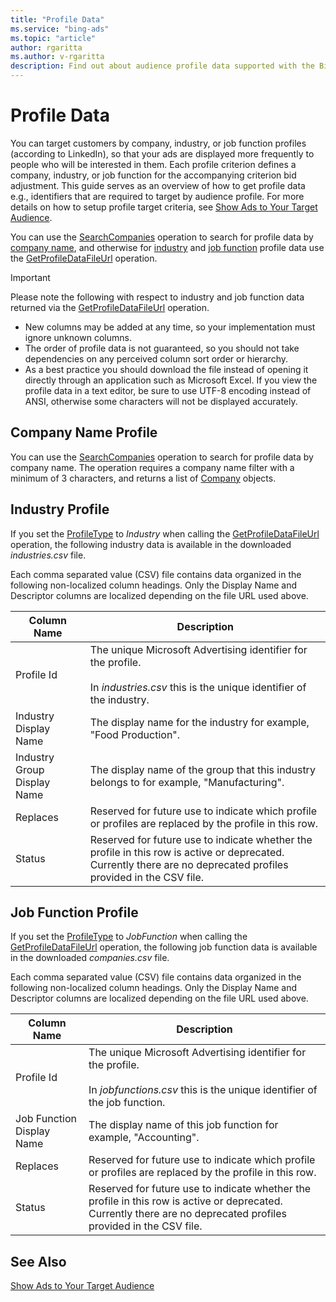 ```yaml
---
title: "Profile Data"
ms.service: "bing-ads"
ms.topic: "article"
author: rgaritta
ms.author: v-rgaritta
description: Find out about audience profile data supported with the Bing Ads API.
---
```

# Profile Data
You can target customers by company, industry, or job function profiles (according to LinkedIn), so that your ads are displayed more frequently to people who will be interested in them. Each profile criterion defines a company, industry, or job function for the accompanying criterion bid adjustment. This guide serves as an overview of how to get profile data e.g., identifiers that are required to target by audience profile. For more details on how to setup profile target criteria, see [Show Ads to Your Target Audience](show-ads-target-audience.md#profilecriterion). 

You can use the [SearchCompanies](../campaign-management-service/searchcompanies.md) operation to search for profile data by [company name](#companyname), and otherwise for [industry](#industry) and [job function](#jobfunction) profile data use the [GetProfileDataFileUrl](../campaign-management-service/getprofiledatafileurl.md) operation. 

> [!IMPORTANT]
> Please note the following with respect to industry and job function data returned via the [GetProfileDataFileUrl](../campaign-management-service/getprofiledatafileurl.md) operation. 
> - New columns may be added at any time, so your implementation must ignore unknown columns.
> - The order of profile data is not guaranteed, so you should not take dependencies on any perceived column sort order or hierarchy.  
> - As a best practice you should download the file instead of opening it directly through an application such as Microsoft Excel. If you view the profile data in a text editor, be sure to use UTF-8 encoding instead of ANSI, otherwise some characters will not be displayed accurately.

## <a name="companyname"></a>Company Name Profile
You can use the [SearchCompanies](../campaign-management-service/searchcompanies.md) operation to search for profile data by company name. The operation requires a company name filter with a minimum of 3 characters, and returns a list of [Company](../campaign-management-service/company.md) objects. 

## <a name="industry"></a>Industry Profile
If you set the [ProfileType](../campaign-management-service/getprofiledatafileurl.md#profiletype) to *Industry* when calling the [GetProfileDataFileUrl](../campaign-management-service/getprofiledatafileurl.md) operation, the following industry data is available in the downloaded *industries.csv* file. 

Each comma separated value (CSV) file contains data organized in the following non-localized column headings. Only the Display Name and Descriptor columns are localized depending on the file URL used above.

|Column Name|Description|
|---------------|---------------|
|Profile Id|The unique Microsoft Advertising identifier for the profile.<br/><br/>In *industries.csv* this is the unique identifier of the industry.|
|Industry Display Name|The display name for the industry for example, "Food Production".|
|Industry Group Display Name|The display name of the group that this industry belongs to for example, "Manufacturing".|
|Replaces|Reserved for future use to indicate which profile or profiles are replaced by the profile in this row.|
|Status|Reserved for future use to indicate whether the profile in this row is active or deprecated. Currently there are no deprecated profiles provided in the CSV file.|

## <a name="jobfunction"></a>Job Function Profile
If you set the [ProfileType](../campaign-management-service/getprofiledatafileurl.md#profiletype) to *JobFunction* when calling the [GetProfileDataFileUrl](../campaign-management-service/getprofiledatafileurl.md) operation, the following job function data is available in the downloaded *companies.csv* file. 

Each comma separated value (CSV) file contains data organized in the following non-localized column headings. Only the Display Name and Descriptor columns are localized depending on the file URL used above.

|Column Name|Description|
|---------------|---------------|
|Profile Id|The unique Microsoft Advertising identifier for the profile.<br/><br/>In *jobfunctions.csv* this is the unique identifier of the job function.|
|Job Function Display Name|The display name of this job function for example, "Accounting".|
|Replaces|Reserved for future use to indicate which profile or profiles are replaced by the profile in this row.|
|Status|Reserved for future use to indicate whether the profile in this row is active or deprecated. Currently there are no deprecated profiles provided in the CSV file.|

## See Also
[Show Ads to Your Target Audience](show-ads-target-audience.md) 

